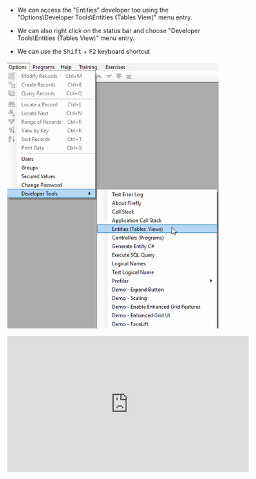 ﻿* We can access the "Entities" developer too using the "Options\Developer Tools\Entities (Tables View)" menu entry.

* We can also right click on the status bar and choose "Developer Tools\Entities (Tables View)" menu entry.
* We can use the <kbd>Shift</kbd> + <kbd>F2</kbd> keyboard shortcut

![2017 02 26 08H26 16](2017-02-26_08h26_16.png)
<iframe width="560" height="315" src="https://www.youtube.com/embed/CQB9CuAjzjM?list=PL1DEQjXG2xnItyh3tX-1kfE3K50w48PNA" frameborder="0" allowfullscreen></iframe>

